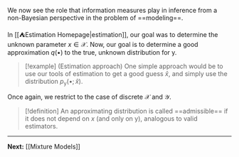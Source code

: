 We now see the role that information measures play in inference from a non-Bayesian perspective in the problem of ==modeling==.

In [[⛺Estimation Homepage|estimation]], our goal was to determine the unknown parameter $x \in \mathcal{X}$. Now, our goal is to determine a good approximation $q(\bullet)$ to the true, unknown distribution for $\mathsf{y}$.

> [!example] (Estimation approach)
> One simple approach would be to use our tools of estimation to get a good guess $\hat{x}$, and simply use the distribution $p_{\mathsf{y}}(\bullet;\hat{x})$.

Once again, we restrict to the case of discrete $\mathcal{X}$ and $\mathcal{Y}$.

> [!definition]
> An approximating distribution is called ==admissible== if it does not depend on $x$ (and only on $\mathsf{y}$), analogous to valid estimators. 

---

**Next:** [[Mixture Models]]